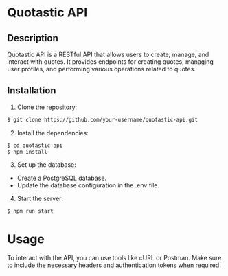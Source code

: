 <h1>Quotastic API</h1>

## Description

Quotastic API is a RESTful API that allows users to create, manage, and interact with quotes. It provides endpoints for creating quotes, managing user profiles, and performing various operations related to quotes.

## Installation

1. Clone the repository:
```bash
$ git clone https://github.com/your-username/quotastic-api.git
```

2. Install the dependencies:
```bash
$ cd quotastic-api
$ npm install
```
3. Set up the database:
  - Create a PostgreSQL database.
  - Update the database configuration in the .env file.

4. Start the server:
```bash
$ npm run start
```

# Usage

To interact with the API, you can use tools like cURL or Postman. Make sure to include the necessary headers and authentication tokens when required.
